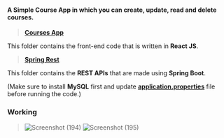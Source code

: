 #### A Simple Course App in which you can create, update, read and delete courses.

>[**Courses App**](https://github.com/Pulkit3108/Spring-Boot/tree/master/Courses%20App)

This folder contains the front-end code that is written in **React JS**.

>[**Spring Rest**](https://github.com/Pulkit3108/Spring-Boot/tree/master/Spring%20Rest)

This folder contains the **REST APIs** that are made using **Spring Boot**.


(Make sure to install **MySQL** first and update [**application.properties**](https://github.com/Pulkit3108/Spring-Boot/blob/master/Spring%20Rest/src/main/resources/application.properties) file before running the code.)


### Working
>![Screenshot (194)](https://user-images.githubusercontent.com/46241207/169701696-30670748-e1ab-4f4d-b0b9-2b803c5e1be0.png)
![Screenshot (195)](https://user-images.githubusercontent.com/46241207/169701695-ade9c940-c912-4cc0-b1f7-e87459b9ccbf.png)
